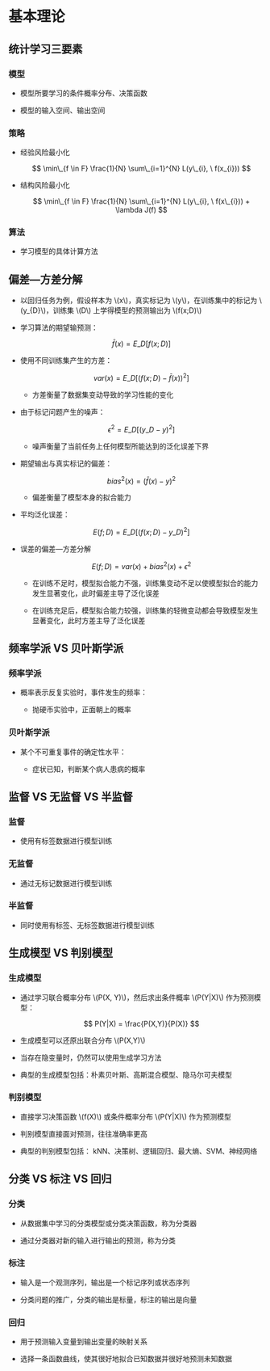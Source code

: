 <script type="text/javascript" src="http://cdn.mathjax.org/mathjax/latest/MathJax.js?config=default"></script>

# 基本理论

## 统计学习三要素

### 模型

- 模型所要学习的条件概率分布、决策函数
    
- 模型的输入空间、输出空间

### 策略

- 经验风险最小化
    
	$$ \min\_{f \in F} \frac{1}{N} \sum\_{i=1}^{N} L(y\_{i}, \ f(x_{i})) $$
    
- 结构风险最小化
    
	$$ \min\_{f \in F} \frac{1}{N} \sum\_{i=1}^{N} L(y\_{i}, \ f(x\_{i})) + \lambda J(f) $$

### 算法

- 学习模型的具体计算方法

## 偏差—方差分解

- 以回归任务为例，假设样本为 \\(x\\)，真实标记为 \\(y\\)，在训练集中的标记为 \\(y\_{D}\\)，训练集 \\(D\\) 上学得模型的预测输出为 \\(f(x;D)\\)

- 学习算法的期望输预测：

	$$
	\bar{f}(x) = E\_{D} [f(x;D)]
	$$

- 使用不同训练集产生的方差：

	$$
	var(x) = E\_{D} \left[ (f(x;D) - \bar{f}(x))^{2} \right]
	$$
	
	- 方差衡量了数据集变动导致的学习性能的变化

- 由于标记问题产生的噪声：

	$$
	\epsilon^{2} = E\_{D} \left[ (y\_{D} - y)^{2} \right]
	$$
	
	- 噪声衡量了当前任务上任何模型所能达到的泛化误差下界

- 期望输出与真实标记的偏差：

	$$
	bias^{2}(x) = \left( \bar{f}(x) - y \right) ^{2}
	$$
	
	- 偏差衡量了模型本身的拟合能力

- 平均泛化误差：

	$$
	E(f;D) = E\_{D} \left[ (f(x;D) - y\_{D})^{2} \right]
	$$

- 误差的偏差—方差分解

	$$
	E(f;D) = var(x) + bias^{2}(x) + \epsilon^{2}
	$$
	
	- 在训练不足时，模型拟合能力不强，训练集变动不足以使模型拟合的能力发生显著变化，此时偏差主导了泛化误差

	- 在训练充足后，模型拟合能力较强，训练集的轻微变动都会导致模型发生显著变化，此时方差主导了泛化误差

## 频率学派 VS 贝叶斯学派

### 频率学派

- 概率表示反复实验时，事件发生的频率：

	- 抛硬币实验中，正面朝上的概率

### 贝叶斯学派

- 某个不可重复事件的确定性水平：

	- 症状已知，判断某个病人患病的概率

## 监督 VS 无监督 VS 半监督

### 监督

- 使用有标签数据进行模型训练

### 无监督

- 通过无标记数据进行模型训练

### 半监督

- 同时使用有标签、无标签数据进行模型训练

## 生成模型 VS 判别模型

### 生成模型

- 通过学习联合概率分布 \\(P(X, Y)\\)，然后求出条件概率 \\(P(Y|X)\\) 作为预测模型：

	$$ P(Y|X) = \frac{P(X,Y)}{P(X)} $$

- 生成模型可以还原出联合分布 \\(P(X,Y)\\)

- 当存在隐变量时，仍然可以使用生成学习方法

- 典型的生成模型包括：朴素贝叶斯、高斯混合模型、隐马尔可夫模型

### 判别模型

- 直接学习决策函数 \\(f(X)\\) 或条件概率分布 \\(P(Y|X)\\) 作为预测模型

- 判别模型直接面对预测，往往准确率更高

- 典型的判别模型包括： kNN、决策树、逻辑回归、最大熵、SVM、神经网络

## 分类 VS 标注 VS 回归

### 分类

- 从数据集中学习的分类模型或分类决策函数，称为分类器

- 通过分类器对新的输入进行输出的预测，称为分类

### 标注

- 输入是一个观测序列，输出是一个标记序列或状态序列

- 分类问题的推广，分类的输出是标量，标注的输出是向量

### 回归

- 用于预测输入变量到输出变量的映射关系

- 选择一条函数曲线，使其很好地拟合已知数据并很好地预测未知数据